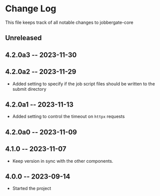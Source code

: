 # Change Log

This file keeps track of all notable changes to jobbergate-core

## Unreleased


## 4.2.0a3 -- 2023-11-30
## 4.2.0a2 -- 2023-11-29
- Added setting to specify if the job script files should be written to the submit directory

## 4.2.0a1 -- 2023-11-13
- Added setting to control the timeout on `httpx` requests

## 4.2.0a0 -- 2023-11-09

## 4.1.0 -- 2023-11-07

- Keep version in sync with the other components.

## 4.0.0 -- 2023-09-14

- Started the project
